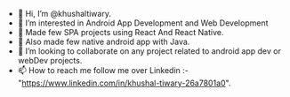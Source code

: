 - 👋 Hi, I’m @khushaltiwary.
- 👀 I’m interested in Android App Development and Web Development
- 🌱 Made few SPA projects using React And React Native.
- 🌱 Also made few native android app with Java.
- 💞️ I’m looking to collaborate on any project related to android app dev or webDev projects.  
- 📫 How to reach me follow me over Linkedin :- "https://www.linkedin.com/in/khushal-tiwary-26a7801a0".

<!---
khushaltiwary/khushaltiwary is a ✨ special ✨ repository because its `README.md` (this file) appears on your GitHub profile.
You can click the Preview link to take a look at your changes.
--->
